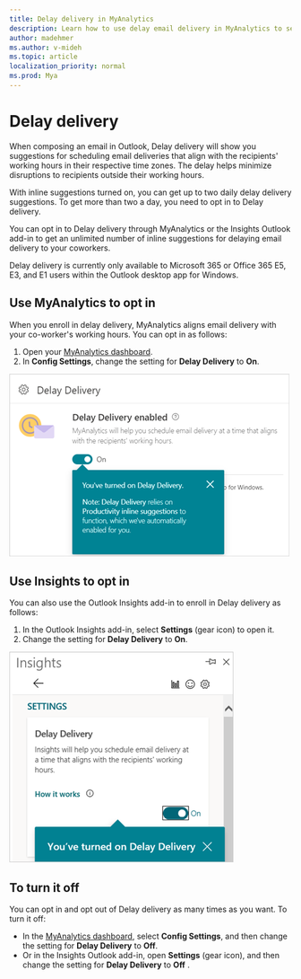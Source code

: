 ```yaml
---
title: Delay delivery in MyAnalytics
description: Learn how to use delay email delivery in MyAnalytics to send email during working hours
author: madehmer
ms.author: v-mideh
ms.topic: article
localization_priority: normal 
ms.prod: Mya
---
```


# Delay delivery

When composing an email in Outlook, Delay delivery will show you suggestions for scheduling email deliveries that align with the recipients' working hours in their respective time zones. The delay helps minimize disruptions to recipients outside their working hours.

With inline suggestions turned on, you can get up to two daily delay delivery suggestions. To get more than two a day, you need to opt in to Delay delivery.

You can opt in to Delay delivery through MyAnalytics or the Insights Outlook add-in to get an unlimited number of inline suggestions for delaying email delivery to your coworkers.

Delay delivery is currently only available to Microsoft 365 or Office 365 E5, E3, and E1 users within the Outlook desktop app for Windows.

## Use MyAnalytics to opt in

When you enroll in delay delivery, MyAnalytics aligns email delivery with your co-worker's working hours. You can opt in as follows:

1. Open your [MyAnalytics dashboard](https://myanalytics.microsoft.com).
2. In **Config Settings**, change the setting for **Delay Delivery** to **On**.

  ![Turn on Delay delivery in MyAnalytics](../../Images/mya/use/delay-on-mya.png)

## Use Insights to opt in

You can also use the Outlook Insights add-in to enroll in Delay delivery as follows:

1. In the Outlook Insights add-in, select **Settings** (gear icon) to open it.
2. Change the setting for **Delay Delivery** to **On**.

![Turn on Delay delivery in the Insights add-in](../../Images/mya/use/try-delay-add-in.png)

## To turn it off

You can opt in and opt out of Delay delivery as many times as you want. To turn it off:

* In the [MyAnalytics dashboard](https://myanalytics.microsoft.com), select **Config Settings**, and then change the setting for **Delay Delivery** to **Off**.
* Or in the Insights Outlook add-in, open **Settings** (gear icon), and then change the setting for **Delay Delivery** to **Off** .
